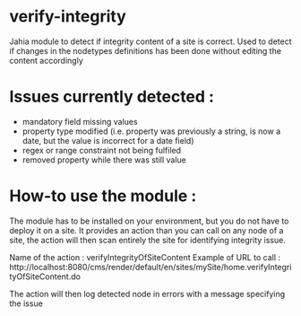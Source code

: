 # verify-integrity
Jahia module to detect if integrity content of a site is correct. Used to detect if changes in the nodetypes definitions has been done without editing the content accordingly

# Issues currently detected :
- mandatory field missing values
- property type modified (i.e. property was previously a string, is now a date, but the value is incorrect for a date field)
- regex or range constraint not being fulfiled
- removed property while there was still value

# How-to use the module :
The module has to be installed on your environment, but you do not have to deploy it on a site.
It provides an action than you can call on any node of a site, the action will then scan entirely the site for
identifying integrity issue.

Name of the action : verifyIntegrityOfSiteContent
Example of URL to call : http://localhost:8080/cms/render/default/en/sites/mySite/home.verifyIntegrityOfSiteContent.do

The action will then log detected node in errors with a message specifying the issue